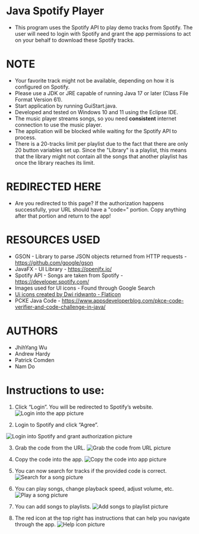 # Java Spotify Player
  - This program uses the Spotify API to play demo tracks from Spotify. The user will need to login with Spotify and grant the app permissions to act on your behalf to download these Spotify tracks.

# NOTE
  - Your favorite track might not be available, depending on how it is configured on Spotify.
  - Please use a JDK or JRE capable of running Java 17 or later (Class File Format Version 61).
  - Start application by running GuiStart.java.
  - Developed and tested on Windows 10 and 11 using the Eclipse IDE.
  - The music player streams songs, so you need **consistent** internet connection to use the music player.
  - The application will be blocked while waiting for the Spotify API to process.
  - There is a 20-tracks limit per playlist due to the fact that there are only 20 button variables set up. Since the "Library" is a playlist, this means that the library might not contain all the songs that another playlist has once the library reaches its limit.

# REDIRECTED HERE
  - Are you redirected to this page? If the authorization happens successfully, your URL should have a "code=" portion. Copy anything after that portion and return to the app!

# RESOURCES USED
  - GSON            - Library to parse JSON objects returned from HTTP requests - https://github.com/google/gson
  - JavaFX          - UI Library - https://openjfx.io/
  - Spotify API     - Songs are taken from Spotify - https://developer.spotify.com/
  - Images used for UI icons - Found through Google Search
  - [Ui icons created by Dwi ridwanto - Flaticon](https://www.flaticon.com/free-icons/ui)
  - PCKE Java Code  - https://www.appsdeveloperblog.com/pkce-code-verifier-and-code-challenge-in-java/

# AUTHORS
  - JhihYang Wu
  - Andrew Hardy
  - Patrick Comden
  - Nam Do

# Instructions to use:
1. Click “Login”. You will be redirected to Spotify’s website.
![Login into the app picture](https://namdo1225.github.io/images/projects_media/20230526_demospotify/00_login.png)

2. Login to Spotify and click “Agree”.

![Login into Spotify and grant authorization picture](https://namdo1225.github.io/images/projects_media/20230526_demospotify/01_agree.png)

3. Grab the code from the URL.
![Grab the code from URL picture](https://namdo1225.github.io/images/projects_media/20230526_demospotify/02_code.png)

4. Copy the code into the app.
![Copy the code into app picture](https://namdo1225.github.io/images/projects_media/20230526_demospotify/03_copy.png)

5. You can now search for tracks if the provided code is correct.
![Search for a song picture](https://namdo1225.github.io/images/projects_media/20230526_demospotify/04_search.png)

6. You can play songs, change playback speed, adjust volume, etc.
![Play a song picture](https://namdo1225.github.io/images/projects_media/20230526_demospotify/05_play.png)

7. You can add songs to playlists.
![Add songs to playlist picture](https://namdo1225.github.io/images/projects_media/20230526_demospotify/06_playlist.png)

8. The red icon at the top right has instructions that can help you navigate through the app.
![Help icon picture](https://namdo1225.github.io/images/projects_media/20230526_demospotify/07_instruction.png)
